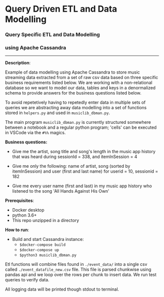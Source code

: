 # Query Driven ETL and Data Modelling
### Query Specific ETL and Data Modelling 
### using Apache Cassandra 
---
<b>Description</b>:

Example of data modelling using Apache Cassandra to store music streaming data extracted from a set of raw csv data based on three specific business requirements listed below. We are working with a non-relational database so we want to model our data, tables and keys in a denormalized schema to provide answers for the business questions listed below. 

To avoid repetetively having to repetedly enter data in multiple sets of queries we are abstracting away data modelling into a set of functions stored in `helpers.py` and used in `musiclib_dbman.py`. 

The main program `musiclib_dbman.py` is currently structured somewhere between a notebook and a regular python program; 'cells' can be executed in VSCode via the `#%%` magics.

<b>Business questions:</b>
- Give me the artist, song title and song's length in the music app history that was heard during  sessionId = 338, and itemInSession  = 4

- Give me only the following: name of artist, song (sorted by itemInSession) and user (first and last name) for userid = 10, sessionid = 182
                        
- Give me every user name (first and last) in my music app history who listened to the song 'All Hands Against His Own'


<b>Prerequisites</b>:

- Docker desktop
- python 3.6+
- This repo unzipped in a directory

<b>How to run</b>:


- Build and start Cassandra instance:
    - `$docker-compose build`
    - `$docker-compose up`
    - `$python3 musiclib_dbman.py`


Etl functions will combine files found in `./event_data/` into a single csv called `./event_datafile_new.csv` file. This file is parsed chunkwise using pandas api and we loop over the rows per chunk to insert data. We run test queries to verify data. 

All logging data will be printed though stdout to terminal. 




